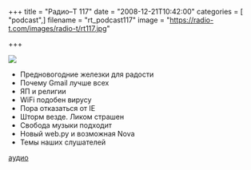 +++
title = "Радио–Т 117"
date = "2008-12-21T10:42:00"
categories = [ "podcast",]
filename = "rt_podcast117"
image = "https://radio-t.com/images/radio-t/rt117.jpg"

+++

![](https://radio-t.com/images/radio-t/rt117.jpg)

- Предновогодние железки для радости
- Почему Gmail лучше всех
- ЯП и религии
- WiFi подобен вирусу
- Пора отказаться от IE
- Шторм везде. Ликом страшен
- Свобода музыки подходит
- Новый web.py и возможная Nova
- Темы наших слушателей

[аудио](https://cdn.radio-t.com/rt_podcast117.mp3)
<audio src="https://cdn.radio-t.com/rt_podcast117.mp3" preload="none"></audio>
